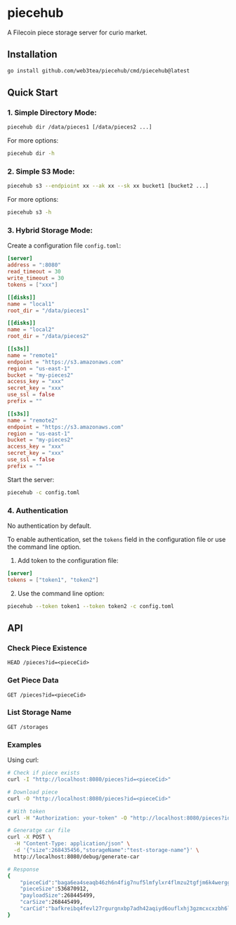 # piecehub
A Filecoin piece storage server for curio market.

## Installation

```bash
go install github.com/web3tea/piecehub/cmd/piecehub@latest
```

## Quick Start

### 1. Simple Directory Mode:
```bash
piecehub dir /data/pieces1 [/data/pieces2 ...]
```

For more options:
```bash
piecehub dir -h
```

### 2. Simple S3 Mode:
```bash
piecehub s3 --endpioint xx --ak xx --sk xx bucket1 [bucket2 ...]
```

For more options:
```bash
piecehub s3 -h
```

### 3. Hybrid Storage Mode:

Create a configuration file `config.toml`:

```toml
[server]
address = ":8080"
read_timeout = 30
write_timeout = 30
tokens = ["xxx"]

[[disks]]
name = "local1"
root_dir = "/data/pieces1"

[[disks]]
name = "local2"
root_dir = "/data/pieces2"

[[s3s]]
name = "remote1"
endpoint = "https://s3.amazonaws.com"
region = "us-east-1"
bucket = "my-pieces2"
access_key = "xxx"
secret_key = "xxx"
use_ssl = false
prefix = ""

[[s3s]]
name = "remote2"
endpoint = "https://s3.amazonaws.com"
region = "us-east-1"
bucket = "my-pieces2"
access_key = "xxx"
secret_key = "xxx"
use_ssl = false
prefix = ""
```

Start the server:

```bash
piecehub -c config.toml
```

### 4. Authentication

No authentication by default.

To enable authentication, set the `tokens` field in the configuration file or use the command line option.

1. Add token to the configuration file:

```toml
[server]
tokens = ["token1", "token2"]
```

2. Use the command line option:

```bash
piecehub --token token1 --token token2 -c config.toml
```



## API

### Check Piece Existence
```http
HEAD /pieces?id=<pieceCid>
```

### Get Piece Data
```http
GET /pieces?id=<pieceCid>
```

### List Storage Name
```http
GET /storages
```

### Examples

Using curl:

```bash
# Check if piece exists
curl -I "http://localhost:8080/pieces?id=<pieceCid>"

# Download piece
curl -O "http://localhost:8080/pieces?id=<pieceCid>"

# With token
curl -H "Authorization: your-token" -O "http://localhost:8080/pieces?id=<pieceCid>"

# Generatge car file
curl -X POST \
  -H "Content-Type: application/json" \
  -d '{"size":268435456,"storageName":"test-storage-name"}' \
  http://localhost:8080/debug/generate-car

# Response
{
    "pieceCid":"baga6ea4seaqb46zh6n4fig7nuf5lmfylxr4flmzu2tgfjm6k4werggcnp3fvspy",
    "pieceSize":536870912,
    "payloadSize":268445499,
    "carSize":268445499,
    "carCid":"bafkreibq4fevl27rgurgnxbp7adh42aqiyd6ouflxhj3gzmcxcxzbh6lla"
}
```
